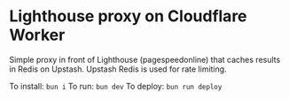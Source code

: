 # Lighthouse proxy on Cloudflare Worker

Simple proxy in front of Lighthouse (pagespeedonline) that caches results in Redis on Upstash.
Upstash Redis is used for rate limiting.

To install: `bun i`
To run: `bun dev`
To deploy: `bun run deploy`
